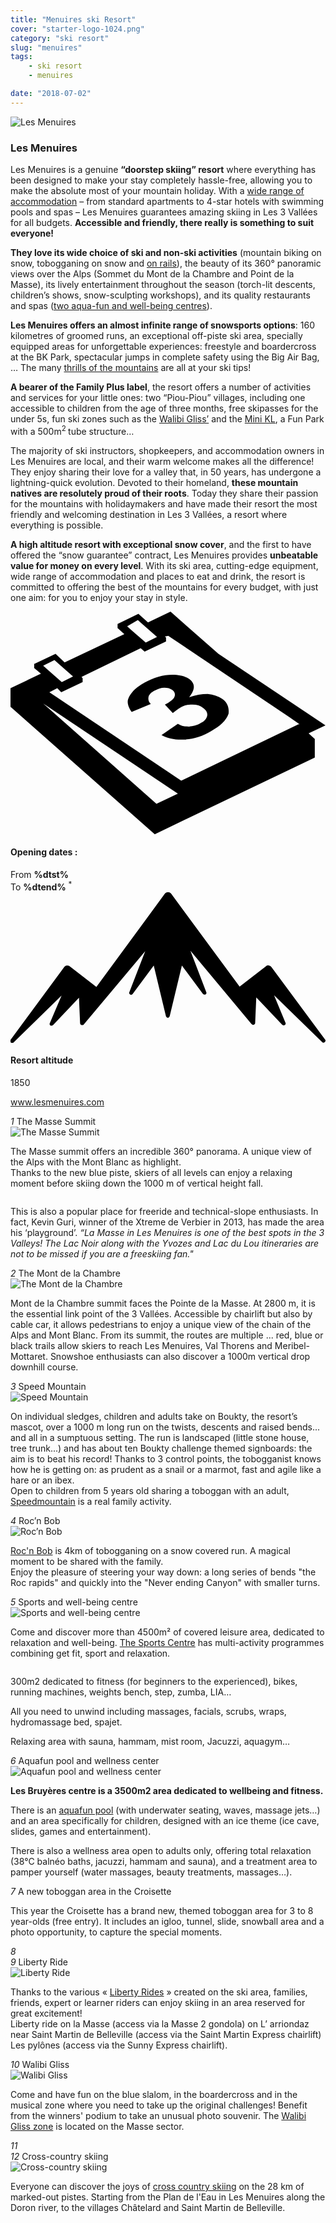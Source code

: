 ```yaml
---
title: "Menuires ski Resort"
cover: "starter-logo-1024.png"
category: "ski resort"
slug: "menuires"
tags:
    - ski resort
    - menuires

date: "2018-07-02"
---
```


<div class="edito-wrapper station">
<div class="banner-station">
<div class="banner-station-logo">
<img src="assets/resortfiles/les-menuires.png" alt="Les Menuires">
</div>
</div>

<h3 class="main-title-1 h-margin-bottom-0">Les Menuires</h1>

<div class="rich-text">
<p>Les Menuires is a genuine <strong>“doorstep skiing” resort</strong> where everything has been designed to make your stay completely hassle-free, allowing you to make the absolute most of your mountain holiday. With a <a rel="nofollow" href="http://en.lesmenuires.com/winter/book">wide range of accommodation</a> – from standard apartments to 4-star hotels with swimming pools and spas – Les Menuires guarantees amazing skiing in Les 3 Vallées for all budgets. <strong>Accessible and friendly, there really is something to suit everyone! </strong></p>

<p><strong>They love its wide choice of ski and non-ski activities</strong> (mountain biking on snow, tobogganing on snow and <a rel="nofollow" href="http://en.lesmenuires.com/tourism/!/fiche/speed-mountain-386989">on rails</a>), the beauty of its 360° panoramic views over the Alps (Sommet du Mont de la Chambre and Point de la Masse), its lively entertainment throughout the season (torch-lit descents, children’s shows, snow-sculpting workshops), and its quality restaurants and spas (<a rel="nofollow" href="http://en.lesmenuires.com/winter/activities/aquafun-and-wellness-centre">two aqua-fun and well-being centres</a>).</p>

<p><strong>Les Menuires offers an almost infinite range of snowsports options</strong>: 160 kilometres of groomed runs, an exceptional off-piste ski area, specially equipped areas for unforgettable experiences: freestyle and boardercross at the BK Park, spectacular jumps in complete safety using the Big Air Bag, … The many <a rel="nofollow" href="http://en.lesmenuires.com/winter/activities/mountain-and-exciting-activities">thrills of the mountains</a> are all at your ski tips!</p>

<p><strong>A bearer of the Family Plus label</strong>, the resort offers a number of activities and services for your little ones: two “Piou-Piou” villages, including one accessible to children from the age of three months, free skipasses for the under 5s, fun ski zones such as the <a rel="nofollow" href="http://en.lesmenuires.com/tourism/!/fiche/walibi-gliss-ski-area-les-menuires-saint-martin-211003">Walibi Gliss’</a> and the <a rel="nofollow" href="http://en.lesmenuires.com/tourism/!/fiche/mini-kl-386988">Mini KL</a>, a Fun Park with a 500m<sup>2 </sup>tube structure…</p>

<p>The majority of ski instructors, shopkeepers, and accommodation owners in Les Menuires are local, and their warm welcome makes all the difference! They enjoy sharing their love for a valley that, in 50 years, has undergone a lightning-quick evolution. Devoted to their homeland, <strong>these mountain natives are resolutely proud of their roots</strong>. Today they share their passion for the mountains with holidaymakers and have made their resort the most friendly and welcoming destination in Les 3 Vallées, a resort where everything is possible.</p>

<p><strong>A high altitude resort with exceptional snow cover</strong>, and the first to have offered the “snow guarantee” contract, Les Menuires provides <strong>unbeatable value for money on every level</strong>. With its ski area, cutting-edge equipment, wide range of accommodation and places to eat and drink, the resort is committed to offering the best of the mountains for every budget, with just one aim: for you to enjoy your stay in style.</p>
</div>

<div class="grid center">
<div class="col-6">
<i class="icon icon-date icon-55">
<svg xmlns="http://www.w3.org/2000/svg" viewBox="0 0 55.9 39.6"><path d="M37.6 15.5c-.7-.5-1.6-.8-2.6-.9-1.1 0-2.2.2-3.3.6 1.1-1.4 1.1-2.4.1-3.2-.7-.5-1.7-.8-3.1-.8-1.6 0-3.3.5-4.9 1.4-.9.5-1.7 1.1-2.2 1.7-.5.6-.8 1.2-.8 1.7s.2 1.1.7 1.8l3.4-1.4c-.4-.4-.5-.8-.4-1.3.1-.4.5-.8 1.1-1.1.6-.3 1.1-.5 1.7-.5.6 0 1 .1 1.4.4.4.3.6.7.4 1.2-.2.5-.8.9-1.7 1.4l1.4 1.5c.5-.4.9-.7 1.4-1 .6-.4 1.3-.5 2.1-.5s1.4.2 1.9.6c.6.4.8.9.7 1.4-.1.5-.5 1-1.2 1.3-.6.4-1.3.5-2 .6-.7 0-1.4-.1-2-.5l-2.9 2c1.1.6 2.5.9 4.1.8 1.6-.1 3.2-.6 4.7-1.5 1.6-.9 2.7-1.9 3.1-3.1.1-.9-.1-1.9-1.1-2.6z"></path><path d="M52.9 21.6l3-1.4-19-12.7L28.4 0l-4 1.9L22.7.4 19 2.2v.7L20.2 4 9.6 9 8 7.5 4.2 9.3v.7l1.2 1L0 13.6v3.3l25.6 22.6L54 25.9v-3.3l-1.1-1zM22.6 1.5l.9.8L26 4.5l-2 1-2.4-2.1-.9-.8 1.9-1.1zM7.8 8.6l.9.8 2.4 2.1-2 1-2.4-2.1-.9-.8 2-1zm18.1 25.5L5.8 16.3l23.9 16-3.8 1.8zM51.1 20L30.3 30 6.9 14.3l1.4-.7.7.7 3.8-1.8v-.7l-.2-.2 10.5-5.1.7.6 3.8-1.8v-.7l-.2-.2.6-.1 21.6 14.5 1.7 1.2h-.2z"></path></svg></i>
<h4 class="main-title-3 h-uppercase center h-fz-16">Opening dates :</h4>
   <div class="opening-dates">
                     From <strong>%dtst%</strong> <br/>
                     To <strong>%dtend%</strong> <sup className="blue">*</sup>
     </div>
</div>
<div class="col-6">
<i class="icon icon-mountain icon-55">
<svg xmlns="http://www.w3.org/2000/svg" viewBox="0 0 85.1 40.7"><path d="M23.2 25.6L41.7.4c.2-.3.5-.4.9-.4.3 0 .6.1.8.4l18.5 25.1L69 20c.2-.2.5-.3.8-.2.3 0 .5.2.7.4L85 39.8c.2.2.1.5-.1.7-.2.2-.5.2-.7 0l-13-12.7 3.1 7.5c.1.2 0 .5-.2.6-.2.1-.5.1-.7-.1l-7-7.4-.3 6.9c0 .2-.1.4-.4.5-.2.1-.4 0-.6-.2L48.6 15.8 52.9 27c.1.2 0 .5-.2.6-.2.1-.5.1-.7-.1l-5.7-7.7L43 33.5c-.1.2-.3.4-.5.4s-.4-.2-.5-.4l-3.3-13.7-5.7 7.7c-.2.2-.4.3-.7.1-.2-.1-.3-.4-.2-.6l4.3-11.1-16.6 19.8c-.1.2-.4.2-.6.2-.2-.1-.3-.2-.4-.5l-.3-6.9-7 7.4c-.2.2-.5.2-.7.1-.2-.1-.3-.4-.2-.6l3.2-7.5-13 12.7c-.2.2-.5.2-.7 0-.2-.2-.2-.5-.1-.7l14.5-19.7c.2-.2.4-.4.7-.4.3 0 .6 0 .8.2l7.2 5.6z"></path></svg></i>
<h4 class="main-title-3 h-uppercase center h-fz-16">Resort altitude</h4>
1850
</div>
</div>

<a rel="nofollow" href="http://www.lesmenuires.com" class="btn btn-blue" target="_blank">www.lesmenuires.com</a>

<div class="poi-anchor-title" id="marker_44">
<em>1</em> The Masse Summit
</div>

<div class="o-actu fullWidth">
<div class="grid-noGutter-equalHeight_sm-1">
<div class="col">
<img src="assets/resortfiles/lm-lamasse.jpg" alt="The Masse Summit">
</div>
<div class="col">
<div class="pl2 rich-text">
<p>The Masse summit offers an incredible 360° panorama. A unique view of the Alps with the Mont Blanc as highlight.<br/>
Thanks to the new blue piste, skiers of all levels can enjoy a relaxing moment before skiing down the 1000 m of vertical height fall.</p>
</div>
</div>
</div>
</div>

<div class="o-actu fullWidth">
<div class="grid-noGutter-equalHeight-reverse_sm-1">
<div class="col">
<img src="assets/resortfiles/lm-pistes.jpg" alt="">
</div>
<div class="col">
<div class="pl2 rich-text">
<p>This is also a popular place for freeride and technical-slope enthusiasts. In fact, Kevin Guri, winner of the Xtreme de Verbier in 2013, has made the area his ‘playground’. <em>“La Masse in Les Menuires is one of the best spots in the 3 Valleys! The Lac Noir along with the Yvozes and Lac du Lou itineraries are not to be missed if you are a freeskiing fan."</em></p>
</div>
</div>
</div>
</div>
<div class="poi-anchor-title" id="marker_45">
<em>2</em> The Mont de la Chambre
</div>

<div class="o-actu fullWidth">
<div class="grid-noGutter-equalHeight_sm-1">
<div class="col">
<img src="assets/resortfiles/lm-montdelachambre.jpg" alt="The Mont de la Chambre">
</div>
<div class="col">
<div class="pl2 rich-text">
<p>Mont de la Chambre summit faces the Pointe de la Masse. At 2800 m, it is the essential link point of the 3 Vallées. Accessible by chairlift but also by cable car, it allows pedestrians to enjoy a unique view of the chain of the Alps and Mont Blanc. From its summit, the routes are multiple ... red, blue or black trails allow skiers to reach Les Menuires, Val Thorens and Meribel-Mottaret. Snowshoe enthusiasts can also discover a 1000m vertical drop downhill course.</p>
</div>
</div>
</div>
</div>

<div class="poi-anchor-title" id="marker_46">
<em>3</em> Speed Mountain
</div>

<div class="o-actu fullWidth">
<div class="grid-noGutter-equalHeight_sm-1">
<div class="col">
<img src="assets/resortfiles/lm-luge.jpg" alt="Speed Mountain">
</div>
<div class="col">
<div class="pl2 rich-text">
<p>On individual sledges, children and adults take on Boukty, the resort’s mascot, over a 1000 m long run on the twists, descents and raised bends... and all in a sumptuous setting. The run is landscaped (little stone house, tree trunk...) and has about ten Boukty challenge themed signboards: the aim is to beat his record! Thanks to 3 control points, the tobogganist knows how he is getting on: as prudent as a snail or a marmot, fast and agile like a hare or an ibex.<br/>
Open to children from 5 years old sharing a toboggan with an adult, <a rel="nofollow" href="http://en.lesmenuires.com/tourism/!/fiche/speed-mountain-386989">Speedmountain</a> is a real family activity.</p>
</div>
</div>
</div>
</div>

<div class="poi-anchor-title" id="marker_47">
<em>4</em> Roc’n Bob
</div>

<div class="o-actu fullWidth">
<div class="grid-noGutter-equalHeight_sm-1">
<div class="col">
<img src="assets/resortfiles/lm-rnb.jpg" alt="Roc’n Bob">
</div>
<div class="col">
<div class="pl2 rich-text">
<p><a rel="nofollow" href="http://en.lesmenuires.com/tourism/!/fiche/roc-n-bob-toboggan-run-210982">Roc'n Bob</a> is 4km of tobogganing on a snow covered run. A magical moment to be shared with the family.<br/>
Enjoy the pleasure of steering your way down: a long series of bends "the Roc rapids" and quickly into the "Never ending Canyon" with smaller turns.</p>
</div>
</div>
</div>
</div>

<div class="poi-anchor-title" id="marker_48">
<em>5</em> Sports and well-being centre
</div>

<div class="o-actu fullWidth">
<div class="grid-noGutter-equalHeight_sm-1">
<div class="col">
<img src="assets/resortfiles/lm-centre.jpg" alt="Sports and well-being centre">
</div>
<div class="col">
<div class="pl2 rich-text">
<p>Come and discover more than 4500m² of covered leisure area, dedicated to relaxation and well-being. <a rel="nofollow" href="http://en.lesmenuires.com/winter/activities/sports-and-well-being-centre">The Sports Centre</a> has multi-activity programmes combining get fit, sport and relaxation.</p>
</div>
</div>
</div>
</div>

<div class="o-actu fullWidth">
<div class="grid-noGutter-equalHeight-reverse_sm-1">
<div class="col">
<img src="assets/resortfiles/lm-fitness.jpg" alt="">
</div>
<div class="col">
<div class="pl2 rich-text">
<p>300m2 dedicated to fitness (for beginners to the experienced), bikes, running machines, weights bench, step, zumba, LIA…</p>

<p>All you need to unwind including massages, facials, scrubs, wraps, hydromassage bed, spajet.</p>

<p>Relaxing area with sauna, hammam, mist room, Jacuzzi, aquagym…</p>
</div>
</div>
</div>
</div>
<div class="poi-anchor-title" id="marker_49">
<em>6</em> Aquafun pool and wellness center
</div>

<div class="o-actu fullWidth">
<div class="grid-noGutter-equalHeight_sm-1">
<div class="col">
<img src="assets/resortfiles/lm-brue-res.jpg" alt="Aquafun pool and wellness center">
</div>
<div class="col">
<div class="pl2 rich-text">
<p><strong>Les Bruyères centre is a 3500m2 area dedicated to wellbeing and fitness.</strong></p>

<p>There is an <a rel="nofollow" href="http://en.lesmenuires.com/winter/activities/aquafun-and-wellness-centre">aquafun pool</a> (with underwater seating, waves, massage jets…) and an area specifically for children, designed with an ice theme (ice cave, slides, games and entertainment).</p>

<p>There is also a wellness area open to adults only, offering total relaxation (38°C balnéo baths, jacuzzi, hammam and sauna), and a treatment area to pamper yourself (water massages, beauty treatments, massages…).</p>
</div>
</div>
</div>
</div>

<div class="poi-anchor-title" id="marker_50">
<em>7</em> A new toboggan area in the Croisette
</div>

<div class="rich-text">
<p>This year the Croisette has a brand new, themed toboggan area for 3 to 8 year-olds (free entry). It includes an igloo, tunnel, slide, snowball area and a photo opportunity, to capture the special moments.</p>
</div>

<div class="poi-anchor-title" id="marker_51">
<em>8</em> 
</div>

<div class="o-actu fullWidth">
<div class="grid-noGutter-equalHeight_sm-1">
<div class="col">
<img src="assets/resortfiles/lm-lac.jpg" alt="">
</div>
</div>
</div>

<div class="rich-text">

</div>
<div class="poi-anchor-title" id="marker_52">
<em>9</em> Liberty Ride
</div>

<div class="o-actu fullWidth">
<div class="grid-noGutter-equalHeight_sm-1">
<div class="col">
<img src="assets/resortfiles/libertyride.jpg" alt="Liberty Ride">
</div>
<div class="col">
<div class="pl2 rich-text">
<p>Thanks to the various « <a rel="nofollow" href="http://en.lesmenuires.com/tourism/!/fiche/liberty-ride-386981">Liberty Rides</a> » created on the ski area, families, friends, expert or learner riders can enjoy skiing in an area reserved for great excitement!<br/>
Liberty ride on la Masse (access via la Masse 2 gondola) on L’ arriondaz near Saint Martin de Belleville (access via the Saint Martin Express chairlift) Les pylônes (access via the Sunny Express chairlift).</p>
</div>
</div>
</div>
</div>

<div class="poi-anchor-title" id="marker_53">
<em>10</em> Walibi Gliss
</div>

<div class="o-actu fullWidth">
<div class="grid-noGutter-equalHeight_sm-1">
<div class="col">
<img src="assets/resortfiles/lm-walibi-gliss.jpg" alt="Walibi Gliss">
</div>
<div class="col">
<div class="pl2 rich-text">
<p>Come and have fun on the blue slalom, in the boardercross and in the musical zone where you need to take up the original challenges! Benefit from the winners' podium to take an unusual photo souvenir. The <a rel="nofollow" href="http://en.lesmenuires.com/tourism/!/fiche/walibi-gliss-ski-area-les-menuires-saint-martin-211003">Walibi Gliss zone</a> is located on the Masse sector.</p>
</div>
</div>
</div>
</div>

<div class="poi-anchor-title" id="marker_54">
<em>11</em> 
</div>

<div class="o-actu fullWidth">
<div class="grid-noGutter-equalHeight_sm-1">
<div class="col">
<img src="assets/resortfiles/lm-fatbike.jpg" alt="">
</div>
</div>
</div>

<div class="poi-anchor-title" id="marker_55">
<em>12</em> Cross-country skiing
</div>

<div class="o-actu fullWidth">
<div class="grid-noGutter-equalHeight_sm-1">
<div class="col">
<img src="assets/resortfiles/lm-skidefond.jpg" alt="Cross-country skiing">
</div>
<div class="col">
<div class="pl2 rich-text">
<p>Everyone can discover the joys of <a rel="nofollow" href="http://en.lesmenuires.com/tourism/!/fiche/cross-country-skiing-les-menuires-saint-martin-de-belleville-91422">cross country skiing</a> on the 28 km of marked-out pistes. Starting from the Plan de l'Eau in Les Menuires along the Doron river, to the villages Châtelard and Saint Martin de Belleville.</p>
</div>
</div>
</div>
</div>
</div></div>